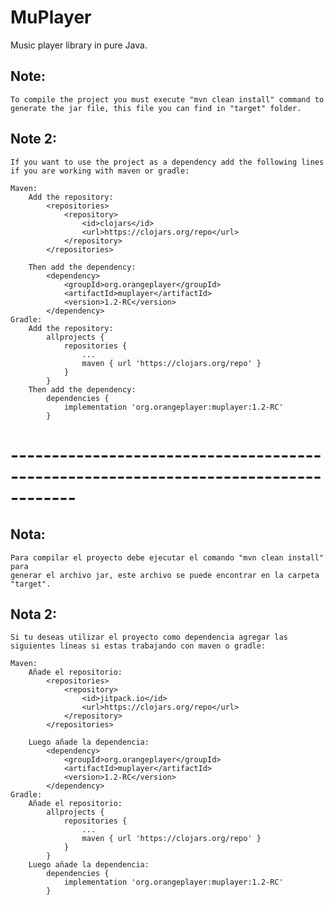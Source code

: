 # MuPlayer
Music player library in pure Java.

## Note: 
    To compile the project you must execute "mvn clean install" command to
    generate the jar file, this file you can find in "target" folder.

## Note 2:
    If you want to use the project as a dependency add the following lines if you are working with maven or gradle:

    Maven:
        Add the repository:
            <repositories>
                <repository>
                    <id>clojars</id>
                    <url>https://clojars.org/repo</url>
                </repository>
            </repositories>
        
        Then add the dependency:
            <dependency>
                <groupId>org.orangeplayer</groupId>
                <artifactId>muplayer</artifactId>
                <version>1.2-RC</version>
            </dependency>
    Gradle:
        Add the repository:
            allprojects {
                repositories {
                    ...
                    maven { url 'https://clojars.org/repo' }
                }
            }
        Then add the dependency:
            dependencies {
                implementation 'org.orangeplayer:muplayer:1.2-RC'
            }
# ------------------------------------------------------------------------------------

## Nota: 
    Para compilar el proyecto debe ejecutar el comando "mvn clean install" para 
    generar el archivo jar, este archivo se puede encontrar en la carpeta "target".
    
## Nota 2:

    Si tu deseas utilizar el proyecto como dependencia agregar las siguientes líneas si estas trabajando con maven o gradle:

    Maven:
        Añade el repositorio:
            <repositories>
                <repository>
                    <id>jitpack.io</id>
                    <url>https://clojars.org/repo</url>
                </repository>
            </repositories>
        
        Luego añade la dependencia:
            <dependency>
                <groupId>org.orangeplayer</groupId>
                <artifactId>muplayer</artifactId>
                <version>1.2-RC</version>
            </dependency>
    Gradle:
        Añade el repositorio:
            allprojects {
                repositories {
                    ...
                    maven { url 'https://clojars.org/repo' }
                }
            }
        Luego añade la dependencia:
            dependencies {
                implementation 'org.orangeplayer:muplayer:1.2-RC'
            }
    
